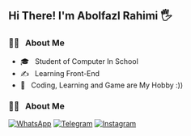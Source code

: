 <h2>Hi There! I'm Abolfazl Rahimi 🖐</h2>


<h3>👨‍💻 &nbsp; About Me</h3>

- 🎓 &nbsp; Student of Computer In School
- ✍️ &nbsp; Learning Front-End
- 🌱 &nbsp; Coding, Learning and Game are My Hobby :))

<h3>👨‍💻 &nbsp; About Me</h3>

[![WhatsApp](https://img.shields.io/badge/WhatsApp-25D366.svg?logo=whatsapp&logoColor=white)](https://wa.me/989015938070)
[![Telegram](https://img.shields.io/badge/Telegram-184199.svg?logo=telegram&logoColor=white)](https://t.me/rahimia1385)
[![Instagram](https://img.shields.io/badge/instagram-fd1d1d.svg?logo=instagram&logoColor=white)](https://www.instagram.com/rahimi.abolfazl.2007)
